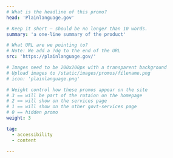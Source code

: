 ```yaml
---
# What is the headline of this promo?
head: 'Plainlanguage.gov'

# Keep it short — should be no longer than 10 words.
summary: 'a one-line summary of the product'

# What URL are we pointing to?
# Note: We add a ?dg to the end of the URL
src: 'https://plainlanguage.gov/'

# Images need to be 200x200px with a transparent background
# Upload images to /static/images/promos/filename.png
# icon: 'plainlanguage.png'

# Weight control how these promos appear on the site
# 3 == will be part of the rotaion on the homepage
# 2 == will show on the services page
# 1 == will show on the other govt-services page
# 0 == hidden promo
weight: 3

tag:
  - accessibility
  - content

---
```

